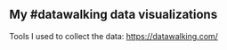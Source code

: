 ## My #datawalking data visualizations <br>
Tools I used to collect the data: https://datawalking.com/
